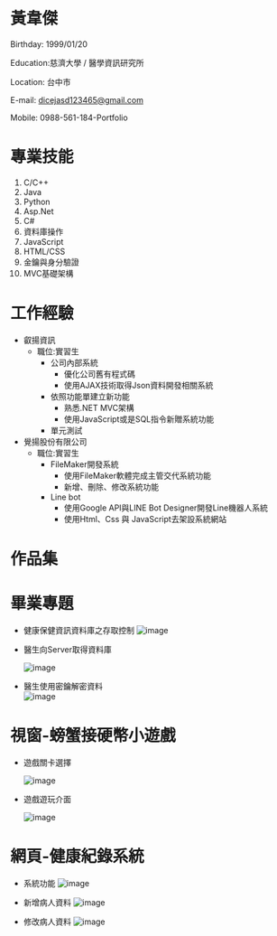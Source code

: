 # 黃韋傑 
Birthday: 1999/01/20

Education:慈濟大學 / 醫學資訊研究所 

Location: 台中市 

E-mail: dicejasd123465@gmail.com 

Mobile: 0988-561-184-Portfolio 

# 專業技能
1.	C/C++
2.	Java
3.	Python
4.	Asp.Net
5.	C#
6.	資料庫操作
7.	JavaScript
8.	HTML/CSS
9.	金鑰與身分驗證
10.	MVC基礎架構

# 工作經驗
* 叡揚資訊 
  * 職位:實習生
      * 公司內部系統
         * 優化公司舊有程式碼
         * 使用AJAX技術取得Json資料開發相關系統
      * 依照功能單建立新功能
         * 熟悉.NET MVC架構
         * 使用JavaScript或是SQL指令新贈系統功能
      * 單元測試
* 覺揚股份有限公司
  * 職位:實習生
    * FileMaker開發系統
      * 使用FileMaker軟體完成主管交代系統功能
      * 新增、刪除、修改系統功能
    * Line bot
      * 使用Google API與LINE Bot Designer開發Line機器人系統
      * 使用Html、Css 與 JavaScript去架設系統網站
    
# 作品集
# 畢業專題
* 健康保健資訊資料庫之存取控制
  ![image](專題作品-認證.png)
* 醫生向Server取得資料庫

  ![image](專題作品-醫生接收病歷.png)
* 醫生使用密鑰解密資料  
  ![image](專題作品-醫生解密.png)
# 視窗-螃蟹接硬幣小遊戲
* 遊戲關卡選擇

  ![image](螃蟹接硬幣1.png)
* 遊戲遊玩介面

  ![image](螃蟹接硬幣2.png)

# 網頁-健康紀錄系統
* 系統功能
  ![image](健康照護系統1.png)
* 新增病人資料
  ![image](健康照護系統-新增.png)
  
* 修改病人資料
  ![image](健康照護系統-修改.png)
